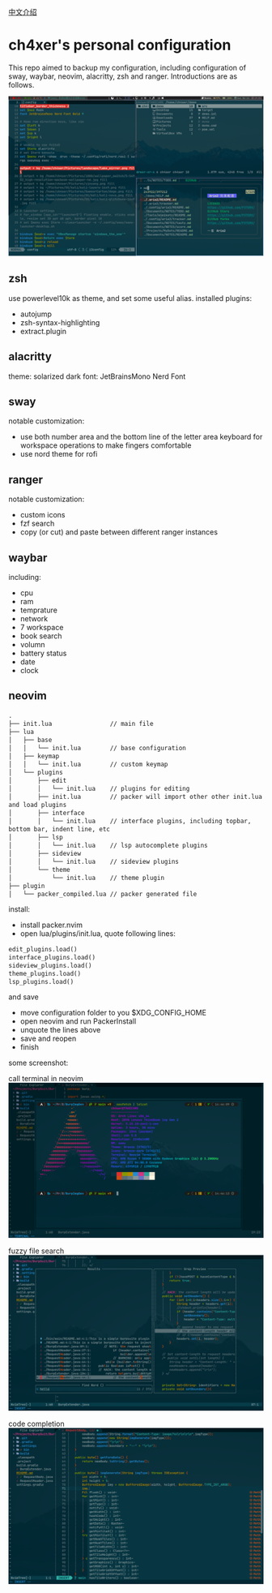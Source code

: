 [中文介绍](./README-zh.md)
# ch4xer's personal configuration

This repo aimed to backup my configuration, including configuration of sway, waybar, neovim, alacritty, zsh and ranger. Introductions are as follows.

![](./image/first.png)

## zsh
use powerlevel10k as theme, and set some useful alias.
installed plugins:
- autojump
- zsh-syntax-highlighting
- extract.plugin

## alacritty
theme: solarized dark
font: JetBrainsMono Nerd Font

## sway
notable customization:
- use both number area and the bottom line of the letter area keyboard for workspace operations to make fingers comfortable
- use nord theme for rofi

## ranger
notable customization:
- custom icons
- fzf search
- copy (or cut) and paste between different ranger instances

## waybar
including:
- cpu
- ram
- temprature
- network
- 7 workspace
- book search
- volumn
- battery status
- date
- clock

## neovim
```
.
├── init.lua                // main file
├── lua
│   ├── base
│   │   └── init.lua        // base configuration
│   ├── keymap
│   │   └── init.lua        // custom keymap
│   └── plugins
│       ├── edit
│       │   └── init.lua    // plugins for editing
│       ├── init.lua        // packer will import other other init.lua and load plugins
│       ├── interface
│       │   └── init.lua    // interface plugins, including topbar, bottom bar, indent line, etc
│       ├── lsp
│       │   └── init.lua    // lsp autocomplete plugins
│       ├── sideview
│       │   └── init.lua    // sideview plugins
│       └── theme
│           └── init.lua    // theme plugin
├── plugin
│   └── packer_compiled.lua // packer generated file

```
install:
- install packer.nvim
- open lua/plugins/init.lua, quote following lines:
```
edit_plugins.load()
interface_plugins.load()
sideview_plugins.load()
theme_plugins.load()
lsp_plugins.load()
```
and save
- move configuration folder to you $XDG_CONFIG_HOME
- open neovim and run PackerInstall
- unquote the lines above
- save and reopen
- finish

some screenshot:

call terminal in neovim
![](./image/2021-12-23-14-46-23.png)

fuzzy file search
![](./image/2021-12-23-14-45-36.png)

code completion
![](./image/2021-12-23-14-50-58.png)
